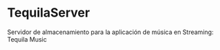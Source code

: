 # TequilaServer
Servidor de almacenamiento para la aplicación de música en Streaming: Tequila Music 

